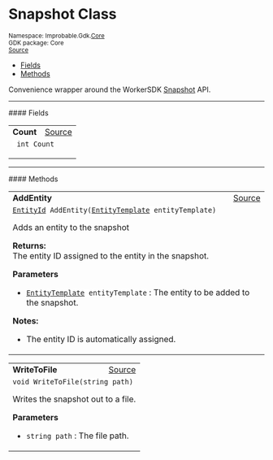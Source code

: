 
# Snapshot Class
<sup>
Namespace: Improbable.Gdk.<a href="{{urlRoot}}/api/core-index">Core</a><br/>
GDK package: Core<br/>
<a href="https://www.github.com/spatialos/gdk-for-unity/blob/06858069/workers/unity/Packages/io.improbable.gdk.core/Utility/Snapshot.cs/#L10">Source</a>
<style>
a code {
                    padding: 0em 0.25em!important;
}
code {
                    background-color: #ffffff!important;
}
</style>
</sup>
<nav id="pageToc" class="page-toc"><ul><li><a href="#fields">Fields</a>
<li><a href="#methods">Methods</a>
</ul></nav>

</p>



<p>Convenience wrapper around the WorkerSDK <a href="{{urlRoot}}/api/core/snapshot">Snapshot</a> API. </p>








</p>
<hr style="width:100%; border-top-color:#d8d8d8" />
#### Fields


</p>




<table width="100%">
    <tr>
        <td style="border-right:none"><b>Count</b></td>
        <td style="border-left:none; text-align:right"><a href="https://www.github.com/spatialos/gdk-for-unity/blob/06858069/workers/unity/Packages/io.improbable.gdk.core/Utility/Snapshot.cs/#L14">Source</a></td>
    </tr>
    <tr>
        <td colspan="2">
<code> int Count</code></p>


</td>
    </tr>
</table>








</p>
<hr style="width:100%; border-top-color:#d8d8d8" />
#### Methods


</p>




<table width="100%">
    <tr>
        <td style="border-right:none"><b>AddEntity</b></td>
        <td style="border-left:none; text-align:right"><a href="https://www.github.com/spatialos/gdk-for-unity/blob/06858069/workers/unity/Packages/io.improbable.gdk.core/Utility/Snapshot.cs/#L24">Source</a></td>
    </tr>
    <tr>
        <td colspan="2">
<code><a href="{{urlRoot}}/api/core/entity-id">EntityId</a> AddEntity(<a href="{{urlRoot}}/api/core/entity-template">EntityTemplate</a> entityTemplate)</code></p>
Adds an entity to the snapshot 
</p><b>Returns:</b></br>The entity ID assigned to the entity in the snapshot.

</p>

<b>Parameters</b>

<ul>
<li><code><a href="{{urlRoot}}/api/core/entity-template">EntityTemplate</a> entityTemplate</code> : The entity to be added to the snapshot.</li>
</ul>



</p>

<b>Notes:</b>

<ul>
<li>The entity ID is automatically assigned. </li>
</ul>




</td>
    </tr>
</table>


<table width="100%">
    <tr>
        <td style="border-right:none"><b>WriteToFile</b></td>
        <td style="border-left:none; text-align:right"><a href="https://www.github.com/spatialos/gdk-for-unity/blob/06858069/workers/unity/Packages/io.improbable.gdk.core/Utility/Snapshot.cs/#L35">Source</a></td>
    </tr>
    <tr>
        <td colspan="2">
<code>void WriteToFile(string path)</code></p>
Writes the snapshot out to a file. 


</p>

<b>Parameters</b>

<ul>
<li><code>string path</code> : The file path.</li>
</ul>





</td>
    </tr>
</table>





